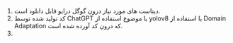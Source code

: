 1. دیتاست های مورد نیاز درون گوگل درایو قابل دانلود است.
2. کد تولید شده توسط ChatGPT با موضوع استفاده از yolov8 با استفاده از Domain Adaptation که درون کد آورده شده است.
3. 

